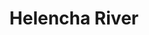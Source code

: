 ---
title: "Helencha River"
title_bn: "হ্যালেঞ্চা নদী"
description: "This river derived from Narda at Parkholiyabari of Nator Sadar that fallen again into Narad at Dharail."
---